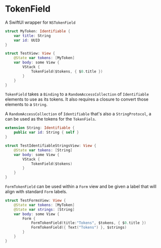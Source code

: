 # TokenField

A SwiftUI wrapper for `NSTokenField`

```swift
struct MyToken: Identifiable {
    var title: String
    var id: UUID
}

struct TestView: View {
    @State var tokens: [MyToken]
    var body: some View {
        VStack {
            TokenField($tokens, { $0.title })
        }
    }
}
```

`TokenField` takes a `Binding` to a `RandomAccessCollection` of `Identifiable` 
elements to use as its tokens. It also requires a closure to convert those
elements to a `String`.

A `RandomAccessCollection` of `Identifiable` that's also a
`StringProtocol`, a can be used as the tokens for the `TokenFiels`.

```swift
extension String: Identifiable {
    public var id: String { self }
}

struct TestIdentifiableStringsView: View {
    @State var tokens: [String]
    var body: some View {
        VStack {
            TokenField($tokens)
        }
    }
}
```

`FormTokenField` can be used within a `Form` view and be given a
label that will align with standard `Form` labels.

```swift
struct TestFormsView: View {
    @State var tokens: [MyToken]
    @State var strings: [String]
    var body: some View {
        Form {
            FormTokenField(title:"Tokens", $tokens, { $0.title })
            FormTokenField({ Text("Tokens") }, $strings)
        }
    }
}
```
